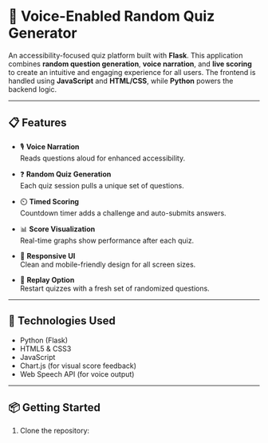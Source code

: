 # 🎤 Voice-Enabled Random Quiz Generator

An accessibility-focused quiz platform built with **Flask**. This application combines **random question generation**, **voice narration**, and **live scoring** to create an intuitive and engaging experience for all users. The frontend is handled using **JavaScript** and **HTML/CSS**, while **Python** powers the backend logic.

---

## 📋 Features

- 🎙️ **Voice Narration**  
  Reads questions aloud for enhanced accessibility.

- ❓ **Random Quiz Generation**  
  Each quiz session pulls a unique set of questions.

- ⏲️ **Timed Scoring**  
  Countdown timer adds a challenge and auto-submits answers.

- 📊 **Score Visualization**  
  Real-time graphs show performance after each quiz.

- 📱 **Responsive UI**  
  Clean and mobile-friendly design for all screen sizes.

- 🔁 **Replay Option**  
  Restart quizzes with a fresh set of randomized questions.

---

## 🚀 Technologies Used

- Python (Flask)
- HTML5 & CSS3
- JavaScript
- Chart.js (for visual score feedback)
- Web Speech API (for voice output)

---

## 📦 Getting Started

1. Clone the repository:
